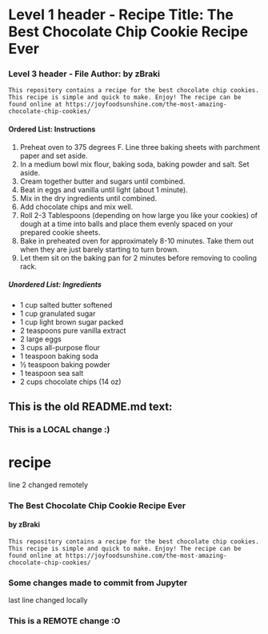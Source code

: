 # Level 1 header - Recipe Title: The Best Chocolate Chip Cookie Recipe Ever
### Level 3 header - File Author: by zBraki

`This repository contains a recipe for the best chocolate chip cookies. This recipe is simple and quick to make. Enjoy!
The recipe can be found online at https://joyfoodsunshine.com/the-most-amazing-chocolate-chip-cookies/`

#### Ordered List: Instructions
1. Preheat oven to 375 degrees F. Line three baking sheets with parchment paper and set aside.
2. In a medium bowl mix flour, baking soda, baking powder and salt. Set aside.
3. Cream together butter and sugars until combined.
4. Beat in eggs and vanilla until light (about 1 minute).
5. Mix in the dry ingredients until combined.
6. Add chocolate chips and mix well.
7. Roll 2-3 Tablespoons (depending on how large you like your cookies) of dough at a time into balls and place them evenly spaced on your prepared cookie sheets.
8. Bake in preheated oven for approximately 8-10 minutes. Take them out when they are just barely starting to turn brown.
9. Let them sit on the baking pan for 2 minutes before removing to cooling rack.

##### Unordered List: Ingredients
- 1 cup salted butter softened
- 1 cup granulated sugar
- 1 cup light brown sugar packed
- 2 teaspoons pure vanilla extract
- 2 large eggs
- 3 cups all-purpose flour
- 1 teaspoon baking soda
- ½ teaspoon baking powder
- 1 teaspoon sea salt
- 2 cups chocolate chips (14 oz)

## This is the old README.md text:

### This is a LOCAL change :)
# recipe
line 2 changed remotely
### The Best Chocolate Chip Cookie Recipe Ever
#### by zBraki
`This repository contains a recipe for the best chocolate chip cookies. This recipe is simple and quick to make. Enjoy!
The recipe can be found online at https://joyfoodsunshine.com/the-most-amazing-chocolate-chip-cookies/`

### Some changes made to commit from Jupyter

last line changed locally
### This is a REMOTE change :O

